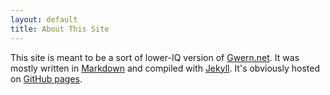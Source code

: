 ```yaml
---
layout: default
title: About This Site
---
```


This site is meant to be a sort of lower-IQ version of [Gwern.net](http://www.gwern.net/). It was mostly written in [Markdown](https://daringfireball.net/projects/markdown/) and compiled with [Jekyll](https://jekyllrb.com/). It's obviously hosted on [GitHub pages](https://pages.github.com/).
